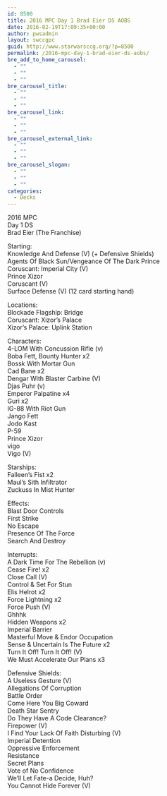 ```yaml
---
id: 8500
title: 2016 MPC Day 1 Brad Eier DS AOBS
date: 2016-02-19T17:09:35+00:00
author: pwsadmin
layout: swccgpc
guid: http://www.starwarsccg.org/?p=8500
permalink: /2016-mpc-day-1-brad-eier-ds-aobs/
bre_add_to_home_carousel:
  - ""
  - ""
  - ""
bre_carousel_title:
  - ""
  - ""
  - ""
bre_carousel_link:
  - ""
  - ""
  - ""
bre_carousel_external_link:
  - ""
  - ""
  - ""
bre_carousel_slogan:
  - ""
  - ""
  - ""
categories:
  - Decks
---
```

2016 MPC  
Day 1 DS  
Brad Eier (The Franchise)

Starting:  
Knowledge And Defense (V) (+ Defensive Shields)  
Agents Of Black Sun/Vengeance Of The Dark Prince  
Coruscant: Imperial City (V)  
Prince Xizor  
Coruscant (V)  
Surface Defense (V) (12 card starting hand)

Locations:  
Blockade Flagship: Bridge  
Coruscant: Xizor&#8217;s Palace  
Xizor&#8217;s Palace: Uplink Station

Characters:  
4-LOM With Concussion Rifle (v)  
Boba Fett, Bounty Hunter x2  
Bossk With Mortar Gun  
Cad Bane x2  
Dengar With Blaster Carbine (V)  
Djas Puhr (v)  
Emperor Palpatine x4  
Guri x2  
IG-88 With Riot Gun  
Jango Fett  
Jodo Kast  
P-59  
Prince Xizor  
vigo  
Vigo (V)

Starships:  
Falleen&#8217;s Fist x2  
Maul&#8217;s Sith Infiltrator  
Zuckuss In Mist Hunter

Effects:  
Blast Door Controls  
First Strike  
No Escape  
Presence Of The Force  
Search And Destroy

Interrupts:  
A Dark Time For The Rebellion (v)  
Cease Fire! x2  
Close Call (V)  
Control & Set For Stun  
Elis Helrot x2  
Force Lightning x2  
Force Push (V)  
Ghhhk  
Hidden Weapons x2  
Imperial Barrier  
Masterful Move & Endor Occupation  
Sense & Uncertain Is The Future x2  
Turn It Off! Turn It Off! (V)  
We Must Accelerate Our Plans x3

Defensive Shields:  
A Useless Gesture (V)  
Allegations Of Corruption  
Battle Order  
Come Here You Big Coward  
Death Star Sentry  
Do They Have A Code Clearance?  
Firepower (V)  
I Find Your Lack Of Faith Disturbing (V)  
Imperial Detention  
Oppressive Enforcement  
Resistance  
Secret Plans  
Vote of No Confidence  
We&#8217;ll Let Fate-a Decide, Huh?  
You Cannot Hide Forever (V)